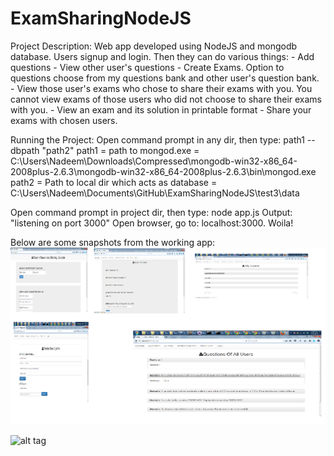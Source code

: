 # ExamSharingNodeJS

Project Description:
Web app developed using NodeJS and mongodb database. Users signup and login.
Then they can do various things:
	- Add questions
	- View other user's questions
	- Create Exams. Option to questions choose from my questions bank and other user's question bank.
	- View those user's exams who chose to share their exams with you. You cannot view exams of those users who did not choose to share their exams with you.
	- View an exam and its solution in printable format
	- Share your exams with chosen users.

Running the Project:
Open command prompt in any dir, then type:
	path1 --dbpath "path2"
path1 = path to mongod.exe = C:\Users\Nadeem\Downloads\Compressed\mongodb-win32-x86_64-2008plus-2.6.3\mongodb-win32-x86_64-2008plus-2.6.3\bin\mongod.exe
path2 = Path to local dir which acts as database = C:\Users\Nadeem\Documents\GitHub\ExamSharingNodeJS\test3\data

Open command prompt in project dir, then type:
	node app.js
Output: "listening on port 3000"
Open browser, go to: localhost:3000. Woila!

Below are some snapshots from the working app:
![alt tag](Untitled.png)
 
![alt tag](Untitled1.png)
